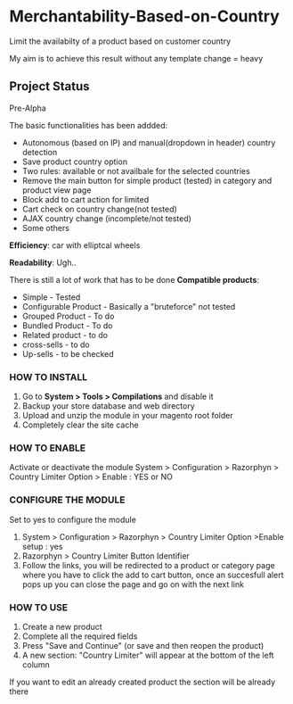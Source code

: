 # Merchantability-Based-on-Country
 Limit the availabilty of a product based on customer country

 My aim is to achieve this result without any template change = heavy

## Project Status
Pre-Alpha

The basic functionalities has been addded:
 * Autonomous (based on IP) and manual(dropdown in header) country detection
 * Save product country option
 * Two rules: available or not availbale for the selected countries
 * Remove the main button for simple product (tested) in category and product view page
 * Block add to cart action for limited
 * Cart check on country change(not tested)
 * AJAX country change (incomplete/not tested)
 * Some others

**Efficiency**: car with elliptcal wheels

**Readability**: Ugh..

There is still a lot of work that has to be done
 **Compatible products**:
  * Simple - Tested
  * Configurable Product - Basically a "bruteforce" not tested
  * Grouped Product - To do
  * Bundled Product - To do
  * Related product - to do
  * cross-sells - to do
  * Up-sells - to be checked
  
  
### HOW TO INSTALL
 1. Go to **System > Tools > Compilations** and disable it
 2. Backup your store database and web directory
 3. Upload and  unzip the module in your magento root folder
 4. Completely clear the site cache

### HOW TO ENABLE
 Activate or deactivate the module
 System > Configuration > Razorphyn > Country Limiter Option > Enable : YES  or NO

 
### CONFIGURE THE MODULE
  Set to yes to configure the module
  1. System > Configuration > Razorphyn > Country Limiter Option >Enable setup : yes
  2. Razorphyn > Country Limiter Button Identifier
  3. Follow the links, you will be redirected to a product or category page where you have to click the add to cart button, once an succesfull alert pops up you can close the page and go on with the next link
 
### HOW TO USE
 1. Create a new product
 2. Complete all the required fields
 3. Press "Save and Continue" (or save and then reopen the product)
 4. A new section: "Country Limiter" will appear at the bottom of the left column

If you want to edit an already created product the section will be already there
